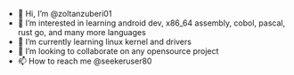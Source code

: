 - 👋 Hi, I’m @zoltanzuberi01
- 👀 I’m interested in learning android dev, x86_64 assembly, cobol, pascal, rust go, and many more languages
- 🌱 I’m currently learning linux kernel and drivers
- 💞️ I’m looking to collaborate on any opensource project
- 📫 How to reach me @seekeruser80

<!---
zoltanzuberi01/zoltanzuberi01 is a ✨ special ✨ repository because its `README.md` (this file) appears on your GitHub profile.
You can click the Preview link to take a look at your changes.
--->
